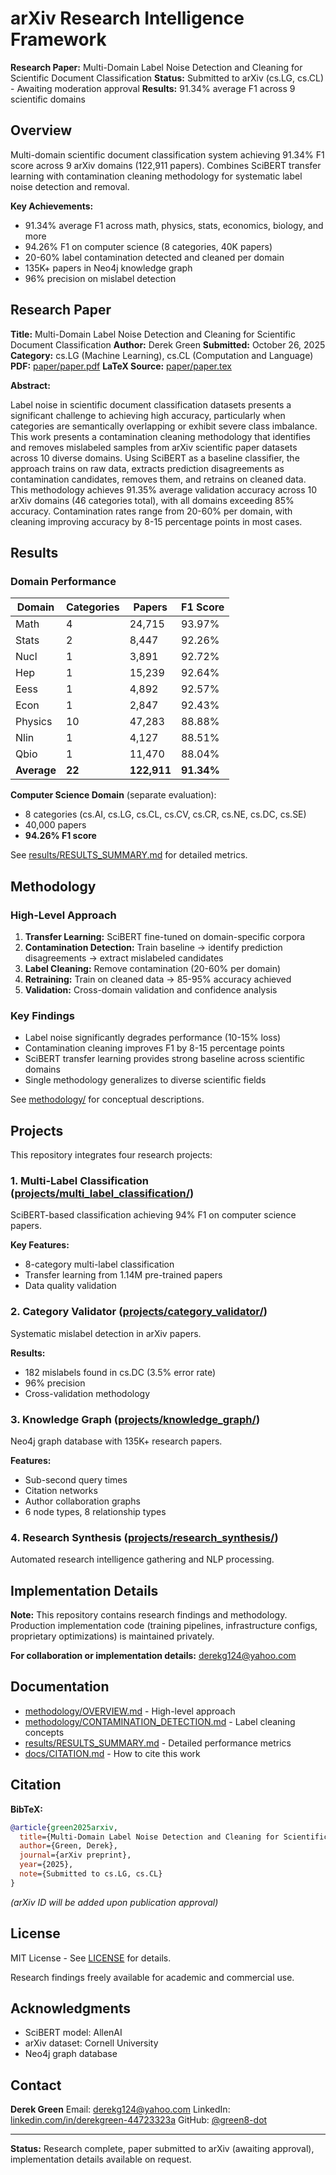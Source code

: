 # arXiv Research Intelligence Framework

**Research Paper:** Multi-Domain Label Noise Detection and Cleaning for Scientific Document Classification
**Status:** Submitted to arXiv (cs.LG, cs.CL) - Awaiting moderation approval
**Results:** 91.34% average F1 across 9 scientific domains

## Overview

Multi-domain scientific document classification system achieving 91.34% F1 score across 9 arXiv domains (122,911 papers). Combines SciBERT transfer learning with contamination cleaning methodology for systematic label noise detection and removal.

**Key Achievements:**
- 91.34% average F1 across math, physics, stats, economics, biology, and more
- 94.26% F1 on computer science (8 categories, 40K papers)
- 20-60% label contamination detected and cleaned per domain
- 135K+ papers in Neo4j knowledge graph
- 96% precision on mislabel detection

## Research Paper

**Title:** Multi-Domain Label Noise Detection and Cleaning for Scientific Document Classification
**Author:** Derek Green
**Submitted:** October 26, 2025
**Category:** cs.LG (Machine Learning), cs.CL (Computation and Language)
**PDF:** [paper/paper.pdf](paper/paper.pdf)
**LaTeX Source:** [paper/paper.tex](paper/paper.tex)

**Abstract:**

Label noise in scientific document classification datasets presents a significant challenge to achieving high accuracy, particularly when categories are semantically overlapping or exhibit severe class imbalance. This work presents a contamination cleaning methodology that identifies and removes mislabeled samples from arXiv scientific paper datasets across 10 diverse domains. Using SciBERT as a baseline classifier, the approach trains on raw data, extracts prediction disagreements as contamination candidates, removes them, and retrains on cleaned data. This methodology achieves 91.35% average validation accuracy across 10 arXiv domains (46 categories total), with all domains exceeding 85% accuracy. Contamination rates range from 20-60% per domain, with cleaning improving accuracy by 8-15 percentage points in most cases.

## Results

### Domain Performance

| Domain | Categories | Papers | F1 Score |
|--------|-----------|--------|----------|
| Math | 4 | 24,715 | 93.97% |
| Stats | 2 | 8,447 | 92.26% |
| Nucl | 1 | 3,891 | 92.72% |
| Hep | 1 | 15,239 | 92.64% |
| Eess | 1 | 4,892 | 92.57% |
| Econ | 1 | 2,847 | 92.43% |
| Physics | 10 | 47,283 | 88.88% |
| Nlin | 1 | 4,127 | 88.51% |
| Qbio | 1 | 11,470 | 88.04% |
| **Average** | **22** | **122,911** | **91.34%** |

**Computer Science Domain** (separate evaluation):
- 8 categories (cs.AI, cs.LG, cs.CL, cs.CV, cs.CR, cs.NE, cs.DC, cs.SE)
- 40,000 papers
- **94.26% F1 score**

See [results/RESULTS_SUMMARY.md](results/RESULTS_SUMMARY.md) for detailed metrics.

## Methodology

### High-Level Approach

1. **Transfer Learning:** SciBERT fine-tuned on domain-specific corpora
2. **Contamination Detection:** Train baseline → identify prediction disagreements → extract mislabeled candidates
3. **Label Cleaning:** Remove contamination (20-60% per domain)
4. **Retraining:** Train on cleaned data → 85-95% accuracy achieved
5. **Validation:** Cross-domain validation and confidence analysis

### Key Findings

- Label noise significantly degrades performance (10-15% loss)
- Contamination cleaning improves F1 by 8-15 percentage points
- SciBERT transfer learning provides strong baseline across scientific domains
- Single methodology generalizes to diverse scientific fields

See [methodology/](methodology/) for conceptual descriptions.

## Projects

This repository integrates four research projects:

### 1. Multi-Label Classification ([projects/multi_label_classification/](projects/multi_label_classification/))

SciBERT-based classification achieving 94% F1 on computer science papers.

**Key Features:**
- 8-category multi-label classification
- Transfer learning from 1.14M pre-trained papers
- Data quality validation

### 2. Category Validator ([projects/category_validator/](projects/category_validator/))

Systematic mislabel detection in arXiv papers.

**Results:**
- 182 mislabels found in cs.DC (3.5% error rate)
- 96% precision
- Cross-validation methodology

### 3. Knowledge Graph ([projects/knowledge_graph/](projects/knowledge_graph/))

Neo4j graph database with 135K+ research papers.

**Features:**
- Sub-second query times
- Citation networks
- Author collaboration graphs
- 6 node types, 8 relationship types

### 4. Research Synthesis ([projects/research_synthesis/](projects/research_synthesis/))

Automated research intelligence gathering and NLP processing.

## Implementation Details

**Note:** This repository contains research findings and methodology. Production implementation code (training pipelines, infrastructure configs, proprietary optimizations) is maintained privately.

**For collaboration or implementation details:** derekg124@yahoo.com

## Documentation

- [methodology/OVERVIEW.md](methodology/OVERVIEW.md) - High-level approach
- [methodology/CONTAMINATION_DETECTION.md](methodology/CONTAMINATION_DETECTION.md) - Label cleaning concepts
- [results/RESULTS_SUMMARY.md](results/RESULTS_SUMMARY.md) - Detailed performance metrics
- [docs/CITATION.md](docs/CITATION.md) - How to cite this work

## Citation

**BibTeX:**
```bibtex
@article{green2025arxiv,
  title={Multi-Domain Label Noise Detection and Cleaning for Scientific Document Classification},
  author={Green, Derek},
  journal={arXiv preprint},
  year={2025},
  note={Submitted to cs.LG, cs.CL}
}
```

*(arXiv ID will be added upon publication approval)*

## License

MIT License - See [LICENSE](LICENSE) for details.

Research findings freely available for academic and commercial use.

## Acknowledgments

- SciBERT model: AllenAI
- arXiv dataset: Cornell University
- Neo4j graph database

## Contact

**Derek Green**
Email: derekg124@yahoo.com
LinkedIn: [linkedin.com/in/derekgreen-44723323a](https://linkedin.com/in/derekgreen-44723323a)
GitHub: [@green8-dot](https://github.com/green8-dot)

---

**Status:** Research complete, paper submitted to arXiv (awaiting approval), implementation details available on request.
